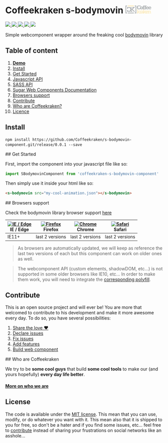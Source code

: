 # Coffeekraken s-bodymovin <img src=".resources/coffeekraken-logo.jpg" height="25px" />

<p>
	<a href="https://travis-ci.org/Coffeekraken/s-bodymovin-component">
		<img src="https://img.shields.io/travis/Coffeekraken/s-bodymovin-component.svg?style=flat-square" />
	</a>
	<a href="https://www.npmjs.com/package/coffeekraken-s-bodymovin">
		<img src="https://img.shields.io/npm/v/coffeekraken-s-bodymovin.svg?style=flat-square" />
	</a>
	<a href="https://github.com/coffeekraken/s-bodymovin-component/blob/master/LICENSE.txt">
		<img src="https://img.shields.io/npm/l/coffeekraken-s-bodymovin.svg?style=flat-square" />
	</a>
	<!-- <a href="https://github.com/coffeekraken/s-bodymovin-component">
		<img src="https://img.shields.io/npm/dt/coffeekraken-s-bodymovin.svg?style=flat-square" />
	</a>
	<a href="https://github.com/coffeekraken/s-bodymovin-component">
		<img src="https://img.shields.io/github/forks/coffeekraken/s-bodymovin-component.svg?style=social&label=Fork&style=flat-square" />
	</a>
	<a href="https://github.com/coffeekraken/s-bodymovin-component">
		<img src="https://img.shields.io/github/stars/coffeekraken/s-bodymovin-component.svg?style=social&label=Star&style=flat-square" />
	</a> -->
	<a href="https://twitter.com/coffeekrakenio">
		<img src="https://img.shields.io/twitter/url/http/coffeekrakenio.svg?style=social&style=flat-square" />
	</a>
	<a href="http://coffeekraken.io">
		<img src="https://img.shields.io/twitter/url/http/shields.io.svg?style=flat-square&label=coffeekraken.io&colorB=f2bc2b&style=flat-square" />
	</a>
</p>

Simple webcomponent wrapper around the freaking cool [bodymovin](https://github.com/bodymovin/bodymovin) library

## Table of content

1. **[Demo](http://components.coffeekraken.io/app/s-bodymovin-component)**
2. [Install](#readme-install)
3. [Get Started](#readme-get-started)
4. [Javascript API](doc/api/js)
5. [SASS API](doc/api/sass)
6. [Sugar Web Components Documentation](https://github.com/Coffeekraken/sugar/blob/master/doc/webcomponent.md)
7. [Browsers support](#readme-browsers-support)
8. [Contribute](#readme-contribute)
9. [Who are Coffeekraken?](#readme-who-are-coffeekraken)
10. [Licence](#readme-license)

<a name="readme-install"></a>
## Install

```
npm install https://github.com/Coffeekraken/s-bodymovin-component.git/release/0.0.1 --save
```

<a name="readme-get-started"></a>
## Get Started

First, import the component into your javascript file like so:

```js
import SBodymovinComponent from 'coffeekraken-s-bodymovin-component'
```

Then simply use it inside your html like so:

```html
<s-bodymovin src="my-cool-animation.json"></s-bodymovin>
```

<a id="readme-browsers-support"></a>
## Browsers support

Check the bodymovin library browser support [here](http://github.coffeekraken.io/bodymovin/bodymovin/^4.0.0)

| [<img src="https://raw.githubusercontent.com/godban/browsers-support-badges/master/src/images/edge.png" alt="IE / Edge" width="16px" height="16px" />](http://godban.github.io/browsers-support-badges/)</br>IE / Edge | [<img src="https://raw.githubusercontent.com/godban/browsers-support-badges/master/src/images/firefox.png" alt="Firefox" width="16px" height="16px" />](http://godban.github.io/browsers-support-badges/)</br>Firefox | [<img src="https://raw.githubusercontent.com/godban/browsers-support-badges/master/src/images/chrome.png" alt="Chrome" width="16px" height="16px" />](http://godban.github.io/browsers-support-badges/)</br>Chrome | [<img src="https://raw.githubusercontent.com/godban/browsers-support-badges/master/src/images/safari.png" alt="Safari" width="16px" height="16px" />](http://godban.github.io/browsers-support-badges/)</br>Safari |
| --------- | --------- | --------- | --------- |
| IE11+ | last 2 versions| last 2 versions| last 2 versions

> As browsers are automatically updated, we will keep as reference the last two versions of each but this component can work on older ones as well.


> The webcomponent API (custom elements, shadowDOM, etc...) is not supported in some older browsers like IE10, etc... In order to make them work, you will need to integrate the [corresponding polyfill](https://www.webcomponents.org/polyfills).

<a id="readme-contribute"></a>
## Contribute

This is an open source project and will ever be! You are more that welcomed to contribute to his development and make it more awesome every day.
To do so, you have several possibilities:

1. [Share the love ❤️](https://github.com/Coffeekraken/coffeekraken/blob/master/contribute.md#contribute-share-the-love)
2. [Declare issues](https://github.com/Coffeekraken/coffeekraken/blob/master/contribute.md#contribute-declare-issues)
3. [Fix issues](https://github.com/Coffeekraken/coffeekraken/blob/master/contribute.md#contribute-fix-issues)
4. [Add features](https://github.com/Coffeekraken/coffeekraken/blob/master/contribute.md#contribute-add-features)
5. [Build web component](https://github.com/Coffeekraken/coffeekraken/blob/master/contribute.md#contribute-build-web-component)

<a id="readme-who-are-coffeekraken"></a>
## Who are Coffeekraken

We try to be **some cool guys** that build **some cool tools** to make our (and yours hopefully) **every day life better**.  

#### [More on who we are](https://github.com/Coffeekraken/coffeekraken/blob/master/who-are-we.md)

<a id="readme-license"></a>
## License

The code is available under the [MIT license](LICENSE.txt). This mean that you can use, modify, or do whatever you want with it. This mean also that it is shipped to you for free, so don't be a hater and if you find some issues, etc... feel free to [contribute](https://github.com/Coffeekraken/coffeekraken/blob/master/contribute.md) instead of sharing your frustrations on social networks like an asshole...
